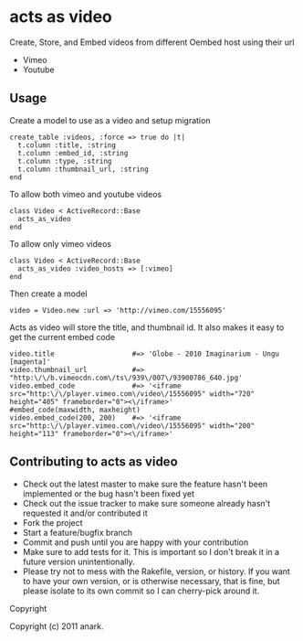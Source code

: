 acts as video
=============
Create, Store, and Embed videos from different Oembed host using their url

* Vimeo
* Youtube

Usage
----
Create a model to use as a video and setup migration

    create_table :videos, :force => true do |t|
      t.column :title, :string
      t.column :embed_id, :string
      t.column :type, :string
      t.column :thumbnail_url, :string
    end  

To allow both vimeo and youtube videos

    class Video < ActiveRecord::Base
      acts_as_video
    end

To allow only vimeo videos

    class Video < ActiveRecord::Base
      acts_as_video :video_hosts => [:vimeo]
    end

Then create a model

    video = Video.new :url => 'http://vimeo.com/15556095'

Acts as video will store the title, and thumbnail id. It also makes it easy to get the current embed code
    
    video.title                   #=> 'Globe - 2010 Imaginarium - Ungu [magenta]'
    video.thumbnail_url           #=> "http:\/\/b.vimeocdn.com\/ts\/939\/007\/93900786_640.jpg'
    video.embed_code              #=> '<iframe src="http:\/\/player.vimeo.com\/video\/15556095" width="720" height="405" frameborder="0"><\/iframe>'
    #embed_code(maxwidth, maxheight)
    video.embed_code(200, 200)    #=> '<iframe src="http:\/\/player.vimeo.com\/video\/15556095" width="200" height="113" frameborder="0"><\/iframe>'
Contributing to acts as video
----- 
* Check out the latest master to make sure the feature hasn't been implemented or the bug hasn't been fixed yet
* Check out the issue tracker to make sure someone already hasn't requested it and/or contributed it
* Fork the project
* Start a feature/bugfix branch
* Commit and push until you are happy with your contribution
* Make sure to add tests for it. This is important so I don't break it in a future version unintentionally.
* Please try not to mess with the Rakefile, version, or history. If you want to have your own version, or is otherwise necessary, that is fine, but please isolate to its own commit so I can cherry-pick around it.

Copyright

Copyright (c) 2011 anark.


